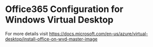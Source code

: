 # Office365 Configuration for Windows Virtual Desktop

For more details visit
<https://docs.microsoft.com/en-us/azure/virtual-desktop/install-office-on-wvd-master-image>
